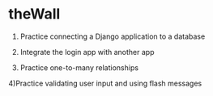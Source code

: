 # theWall

1) Practice connecting a Django application to a database

2) Integrate the login app with another app

3) Practice one-to-many relationships

4)Practice validating user input and using flash messages
